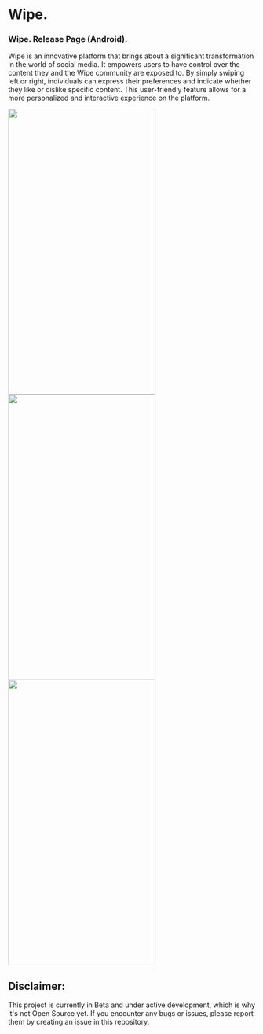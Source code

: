 # Wipe.
### Wipe. Release Page (Android).
Wipe is an innovative platform that brings about a significant transformation in the world of social media. It empowers users to have control over the content they and the Wipe community are exposed to. By simply swiping left or right, individuals can express their preferences and indicate whether they like or dislike specific content. This user-friendly feature allows for a more personalized and interactive experience on the platform.

 
<img src="https://github.com/user-attachments/assets/9589d9c1-7e29-46d8-afda-2ff77f31a2dc" width="300" height="580">
<img src="https://github.com/user-attachments/assets/91e9aa97-9fcb-460e-b6e8-f55831586dda" width="300" height="580">
<img src="https://github.com/user-attachments/assets/0641e4cc-ffb7-44ae-891f-290d3513327c" width="300" height="580">





## Disclaimer:

This project is currently in Beta and under active development, which is why it's not Open Source yet. 
If you encounter any bugs or issues, please report them by creating an issue in this repository.

